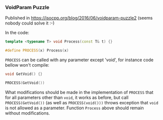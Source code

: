 ### VoidParam Puzzle

Published in https://isocpp.org/blog/2016/06/voidparam-puzzle2 (seems nobody could solve it :-)

In the code:

```C++
template <typename T> void Process(const T& t) {} 

#define PROCESS(x) Process(x)
```

`PROCESS` can be called with any parameter except 'void', for instance code bellow won't compile:

```C++
void GetVoid() {}

PROCESS(GetVoid())
```

What modifications should be made in the implementation of `PROCESS` that for all parameters other than `void`, it works as before,
but call `PROCESS(GetVoid())` (as well as `PROCESS(void()))` throws exception that `void` is not allowed as a parameter.
Function `Process` above should remain without modifications.


